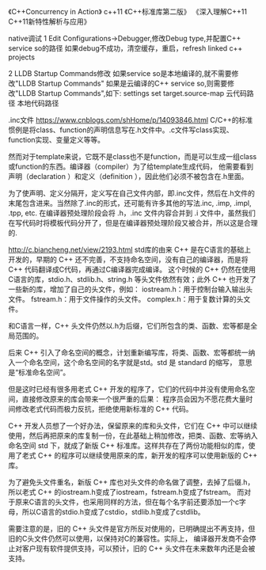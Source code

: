 《C++Concurrency in Action》 c++11
《C++标准库第二版》
《深入理解C++11 C++11新特性解析与应用》

native调试
1 Edit Configurations→Debugger,修改Debug type,并配置C++ service so的路径
如果debug不成功，清空缓存，重启，refresh linked c++ projects

2 LLDB Startup Commands修改
如果service so是本地编译的,就不需要修改"LLDB Startup Commands"
如果是云编译的C++ service so,则需要修改"LLDB Startup Commands",如下:
settings set target.source-map  云代码路径 本地代码路径


.inc文件 https://www.cnblogs.com/shHome/p/14093846.html
 C/C++的标准惯例是将class、function的声明信息写在.h文件中。.c文件写class实现、function实现、变量定义等等。

然而对于template来说，它既不是class也不是function，而是可以生成一组class或function的东西。编译器（compiler）为了给template生成代码，
他需要看到声明（declaration ）和定义（definition ），因此他们必须不被包含在.h里面。

为了使声明、定义分隔开，定义写在自己文件内部，即.inc文件，然后在.h文件的末尾包含进来。当然除了.inc的形式，还可能有许多其他的写法.inc, .imp, .impl, .tpp, etc.
 在编译器预处理阶段会将 .h，.inc 文件内容合并到 .i 文件中，虽然我们在写代码时将模板代码分开了，但是在编译器预处理阶段又被合并，所以这是合理的.


http://c.biancheng.net/view/2193.html
std库的由来
C++ 是在C语言的基础上开发的，早期的 C++ 还不完善，不支持命名空间，没有自己的编译器，而是将 C++ 代码翻译成C代码，再通过C编译器完成编译。
这个时候的 C++ 仍然在使用C语言的库，stdio.h、stdlib.h、string.h 等头文件依然有效；此外 C++ 也开发了一些新的库，增加了自己的头文件，例如：
iostream.h：用于控制台输入输出头文件。
fstream.h：用于文件操作的头文件。
complex.h：用于复数计算的头文件。

和C语言一样，C++ 头文件仍然以.h为后缀，它们所包含的类、函数、宏等都是全局范围的。

后来 C++ 引入了命名空间的概念，计划重新编写库，将类、函数、宏等都统一纳入一个命名空间，这个命名空间的名字就是std。std 是 standard 的缩写，
意思是“标准命名空间”。

但是这时已经有很多用老式 C++ 开发的程序了，它们的代码中并没有使用命名空间，直接修改原来的库会带来一个很严重的后果：
程序员会因为不愿花费大量时间修改老式代码而极力反抗，拒绝使用新标准的 C++ 代码。

C++ 开发人员想了一个好办法，保留原来的库和头文件，它们在 C++ 中可以继续使用，然后再把原来的库复制一份，在此基础上稍加修改，把类、函数、宏等纳入命名空间
std 下，就成了新版 C++ 标准库。这样共存在了两份功能相似的库，使用了老式 C++ 的程序可以继续使用原来的库，新开发的程序可以使用新版的 C++ 库。

为了避免头文件重名，新版 C++ 库也对头文件的命名做了调整，去掉了后缀.h，所以老式 C++ 的iostream.h变成了iostream，fstream.h变成了fstream。
而对于原来C语言的头文件，也采用同样的方法，但在每个名字前还要添加一个c字母，所以C语言的stdio.h变成了cstdio，stdlib.h变成了cstdlib。

需要注意的是，旧的 C++ 头文件是官方所反对使用的，已明确提出不再支持，但旧的C头文件仍然可以使用，以保持对C的兼容性。实际上，
编译器开发商不会停止对客户现有软件提供支持，可以预计，旧的 C++ 头文件在未来数年内还是会被支持。
